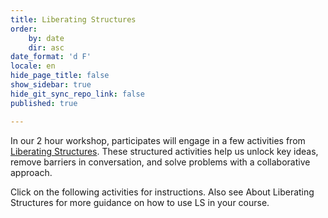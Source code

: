 ```yaml
---
title: Liberating Structures
order:
    by: date
    dir: asc
date_format: 'd F'
locale: en
hide_page_title: false
show_sidebar: true
hide_git_sync_repo_link: false
published: true

---
```


In our 2 hour workshop, participates will engage in a few activities from [Liberating Structures](https://www.liberatingstructures.com/ls-menu).  These structured activities help us unlock key ideas, remove barriers in conversation, and solve problems with a collaborative approach.

Click on the following activities for instructions.  Also see About Liberating Structures for more guidance on how to use LS in your course.
